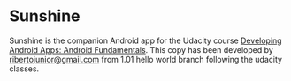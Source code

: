 Sunshine
========

Sunshine is the companion Android app for the Udacity course [Developing Android Apps: Android Fundamentals](https://www.udacity.com/course/ud853).
This copy has been developed by ribertojunior@gmail.com from 1.01 hello world branch following the udacity classes.